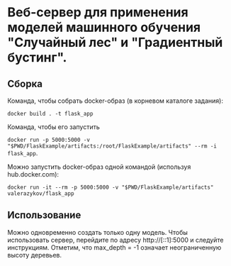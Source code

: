 # Веб-сервер для применения моделей машинного обучения "Случайный лес" и "Градиентный бустинг".

## Cборка

Команда, чтобы собрать docker-образ (в корневом каталоге задания):

`docker build . -t flask_app`

Команда, чтобы его запустить

`docker run -p 5000:5000 -v "$PWD/FlaskExample/artifacts:/root/FlaskExample/artifacts" --rm -i flask_app`.

Можно запустить docker-образ одной командой (используя hub.docker.com):

`docker run -it --rm -p 5000:5000 -v "$PWD/FlaskExample/artifacts" valerazykov/flask_app`

## Использование
Можно одновременно создать только одну модель.
Чтобы использовать сервер, перейдите по адресу http://[::1]:5000 и следуйте инструкциям. Отметим, что max_depth = -1 означает неограниченную высоту деревьев.
